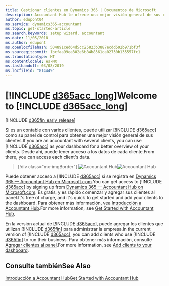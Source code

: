 ```yaml
---
title: Gestionar clientes en Dynamics 365 | Documentos de Microsoft
description: Accountant Hub le ofrece una mejor visión general de sus clientes para que pueda cambiar fácilmente de cliente a cliente.
author: edupont04
ms.service: dynamics365-accountant
ms.topic: get-started-article
ms.search.keywords: setup wizard, accountant
ms.date: 11/05/2018
ms.author: edupont
ms.openlocfilehash: 504891ced64d5cc25823b3887ecdd592b971bf3f
ms.sourcegitcommit: 1bcfaa99ea302e6b84b8361ca02730b135557fc1
ms.translationtype: HT
ms.contentlocale: es-MX
ms.lasthandoff: 03/08/2019
ms.locfileid: "814449"
---
```

# <a name="welcome-to-include-d365acclongincludesd365acclongmdmd"></a><span data-ttu-id="a52ae-103">[!INCLUDE [d365acc_long](includes/d365acc_long_md.md)]</span><span class="sxs-lookup"><span data-stu-id="a52ae-103">Welcome to [!INCLUDE [d365acc_long](includes/d365acc_long_md.md)]</span></span>
[!INCLUDE [d365fin_early_release](includes/d365fin_early_release.md.md)]

<span data-ttu-id="a52ae-104">Si es un contable con varios clientes, puede utilizar [!INCLUDE [d365acc](includes/d365acc_md.md)] como su panel de control para obtener una mejor visión general de sus clientes.</span><span class="sxs-lookup"><span data-stu-id="a52ae-104">If you are an accountant with several clients, you can use [!INCLUDE [d365acc](includes/d365acc_md.md)] as your dashboard for a better overview of your clients.</span></span> <span data-ttu-id="a52ae-105">Desde ahí, puede tener acceso a los datos de cada cliente.</span><span class="sxs-lookup"><span data-stu-id="a52ae-105">From there, you can access each client's data.</span></span>  

> [!div class="mx-imgBorder"]
> <span data-ttu-id="a52ae-106">![Accountant Hub](./media/accountant-get-started/accountant-dashboard.png)</span><span class="sxs-lookup"><span data-stu-id="a52ae-106">![Accountant Hub](./media/accountant-get-started/accountant-dashboard.png)</span></span>

<span data-ttu-id="a52ae-107">Puede obtener acceso a [!INCLUDE [d365acc](includes/d365acc_md.md)] si se registra en [Dynamics 365 — Accountant Hub en Microsoft.com](https://www.microsoft.com/en-us/dynamics365/financial-insights-for-accountants).</span><span class="sxs-lookup"><span data-stu-id="a52ae-107">You can get access to [!INCLUDE [d365acc](includes/d365acc_md.md)] by signing up from [Dynamics 365 — Accountant Hub on Microsoft.com](https://www.microsoft.com/en-us/dynamics365/financial-insights-for-accountants).</span></span> <span data-ttu-id="a52ae-108">Es gratis, y es rápido comenzar y agregar sus clientes al panel.</span><span class="sxs-lookup"><span data-stu-id="a52ae-108">It's free of charge, and it's quick to get started and add your clients to the dashboard.</span></span> <span data-ttu-id="a52ae-109">Para obtener más información, vea [Introducción a Accountant Hub](get-started.md).</span><span class="sxs-lookup"><span data-stu-id="a52ae-109">For more information, see [Get Started with Accountant Hub](get-started.md).</span></span>  

<span data-ttu-id="a52ae-110">En la versión actual de [!INCLUDE [d365acc](includes/d365acc_md.md)], puede agregar los clientes que utilizan [!INCLUDE [d365fin](includes/d365fin_long_md.md)] para administrar la empresa.</span><span class="sxs-lookup"><span data-stu-id="a52ae-110">In the current version of [!INCLUDE [d365acc](includes/d365acc_md.md)], you can add clients who use [!INCLUDE [d365fin](includes/d365fin_long_md.md)] to run their business.</span></span> <span data-ttu-id="a52ae-111">Para obtener más información, consulte [Agregar clientes al panel](add-client.md).</span><span class="sxs-lookup"><span data-stu-id="a52ae-111">For more information, see [Add clients to your dashboard](add-client.md).</span></span>  

## <a name="see-also"></a><span data-ttu-id="a52ae-112">Consulte también</span><span class="sxs-lookup"><span data-stu-id="a52ae-112">See Also</span></span>
[<span data-ttu-id="a52ae-113">Introducción a Accountant Hub</span><span class="sxs-lookup"><span data-stu-id="a52ae-113">Get Started with Accountant Hub</span></span>](get-started.md)  
